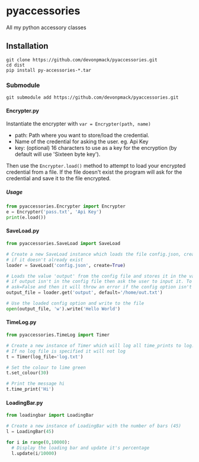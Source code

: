 # pyaccessories
All my python accessory classes

## Installation

```console
git clone https://github.com/devonpmack/pyaccessories.git
cd dist
pip install py-accessories-*.tar
```

### Submodule
```console
git submodule add https://github.com/devonpmack/pyaccessories.git
```

#### Encrypter.py
Instantiate the encrypter with `var = Encrypter(path, name)`
- path: Path where you want to store/load the credential.
- Name of the credential for asking the user. eg. Api Key
- key: (optional) 16 characters to use as a key for the encryption (by default will use 'Sixteen byte key').

Then use the `Encrypter.load()` method to attempt to load your encrypted credential from a file. If the file doesn't exist the program will ask for the credential and save it to the file encrypted.
##### Usage
```python
from pyaccessories.Encrypter import Encrypter
e = Encrypter('pass.txt', 'Api Key')
print(e.load())
```

#### SaveLoad.py
```python
from pyaccessories.SaveLoad import SaveLoad

# Create a new SaveLoad instance which loads the file config.json, creating it
# if it doesn't already exist
loader = SaveLoad('config.json', create=True)

# Loads the value 'output' from the config file and stores it in the variable output_file
# if output isn't in the config file then ask the user to input it. To turn this ask off use
# ask=False and then it will throw an error if the config option isn't there
output_file = loader.get('output', default='/home/out.txt')

# Use the loaded config option and write to the file
open(output_file, 'w').write('Hello World')
```

#### TimeLog.py
```python
from pyaccessories.TimeLog import Timer

# Create a new instance of Timer which will log all time_prints to log.txt
# If no log file is specified it will not log
t = Timer(log_file='log.txt')

# Set the colour to lime green
t.set_colour(30)

# Print the message hi
t.time_print('Hi')
```

#### LoadingBar.py
```python
from loadingbar import LoadingBar

# Create a new instance of LoadingBar with the number of bars (45)
l = LoadingBar(45)

for i in range(0,10000):
  # Display the loading bar and update it's percentage
  l.update(i/10000)
  
```
